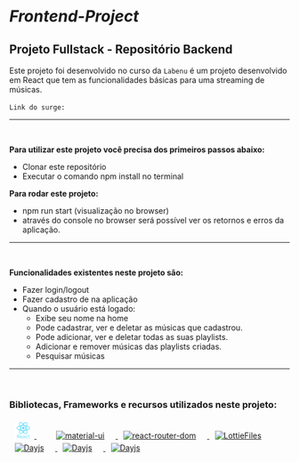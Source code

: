 # _Frontend-Project_ 

## Projeto Fullstack - Repositório Backend

Este projeto foi desenvolvido no curso da `Labenu` é um projeto desenvolvido em React que tem as funcionalidades básicas para uma streaming de músicas.

`Link do surge:`

***
<br/>

**Para utilizar este projeto você precisa dos primeiros passos abaixo:**

- Clonar este repositório
- Executar o comando npm install no terminal

**Para rodar este projeto:**
- npm run start (visualização no browser)
- através do console no browser será possível ver os retornos e erros da aplicação.

*** 
<br/>

**Funcionalidades existentes neste projeto são:** 
<br/>

- Fazer login/logout
- Fazer cadastro de na aplicação
- Quando o usuário está logado:
  * Exibe seu nome na home
  * Pode cadastrar, ver e deletar as músicas que cadastrou.
  * Pode adicionar, ver e deletar todas as suas playlists.
  * Adicionar e remover músicas das playlists criadas.
  * Pesquisar músicas

***
<br/>

### Bibliotecas, Frameworks e recursos utilizados neste projeto:

<div style="margin-top: 2%;">
   <a href="https://pt-br.reactjs.org/" style="margin-right: 5%">
      <img src="https://raw.githubusercontent.com/devicons/devicon/master/icons/react/react-original-wordmark.svg" alt="react" width="30" height="30" style="margin: 5px 5px 0 10px"/>
   </a>
   <a href="https://material-ui.com/">
      <img src="https://img.icons8.com/color/material-ui.png" alt="material-ui" width="30" height="30" style="margin: 5px 20px 0 10px"/>
   </a>
   <a href="https://reactrouter.com/web/guides/quick-start">
      <img src="https://raw.githubusercontent.com/maman/react-router-legacy/HEAD/logo/vertical@2x.png" alt="react-router-dom" width="60" height="30" style="margin: 5px 20px 0 10px"/>
   </a>
   <a href="https://lottiefiles.com/">
      <img src="https://upload.wikimedia.org/wikipedia/commons/1/1f/LottieFiles_logo.svg" alt="LottieFiles" width="85" height="30" style="margin: 5px 20px 0 10px"/>
   </a>
   <a href="https://www.npmjs.com/package/dayjs">
      <img src="https://user-images.githubusercontent.com/17680888/39081119-3057bbe2-456e-11e8-862c-646133ad4b43.png" alt="Dayjs" width="65" height="25" style="margin: 5px 20px 0 10px"/>
   </a>
   <a href="https://www.npmjs.com/package/axios">
      <img src="https://upload.wikimedia.org/wikipedia/commons/thumb/3/35/Axios_logo_%282017%29.svg/1200px-Axios_logo_%282017%29.svg.png" alt="Dayjs" width="60" height="20" style="margin: 5px 20px 0 10px"/>
   </a>
   <a href="https://styled-components.com/docs/advanced">
      <img src="https://raw.githubusercontent.com/styled-components/brand/master/styled-components.png" alt="Dayjs" width="45" height="55" style="margin: 5px 20px 0 10px"/>
   </a>

</div>




